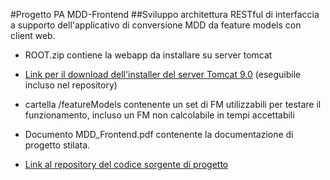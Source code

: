 #Progetto PA MDD-Frontend 
##Sviluppo architettura RESTful di interfaccia a supporto dell'applicativo di conversione MDD da feature models con client web.

- ROOT.zip contiene la webapp da installare su server tomcat

- [Link per il download dell'installer del server Tomcat 9.0](https://dlcdn.apache.org/tomcat/tomcat-9/v9.0.71/bin/apache-tomcat-9.0.71.exe) (eseguibile incluso nel repository)

- cartella /featureModels contenente un set di FM utilizzabili per testare il funzionamento, incluso un FM non calcolabile in tempi accettabili

- Documento MDD_Frontend.pdf contenente la documentazione di progetto stilata.

- [Link al repository del codice sorgente di progetto](https://github.com/LeoRebu/MddFrontend)